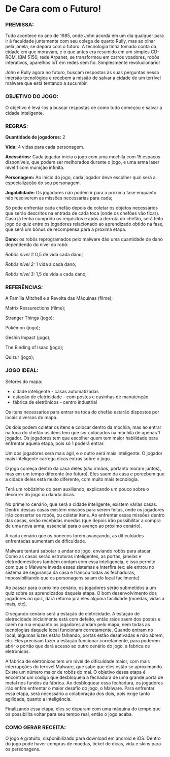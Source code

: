 # De Cara com o Futuro!

### **PREMISSA:**
Tudo acontece no ano de 1985, onde John acorda em um dia qualquer para ir à faculdade juntamente com seu colega de quarto Rully, mas ao olhar pela janela, se depara com o futuro.
A tecnologia tinha tomado conta da cidade em que moravam, e o que antes era resumido em um simples CD-ROM, IBM 5150, rede Arpanet, se transformou em carros voadores, robôs interativos, aparelhos IoT em redes sem fio. Simplesmente revolucionário!

John e Rully agora no futuro, buscam respostas às suas perguntas nessa imersão tecnológica e recebem a missão de salvar a cidade de um terrível malware que está tentando a sucumbir.


### **OBJETIVO DO JOGO:**
O objetivo é levá-los a buscar respostas de como tudo começou e salvar a cidade inteligente.


### **REGRAS:**
**Quantidade de jogadores:** 2

**Vida:** 4 vidas para cada personagem.

**Acessórios:** Cada jogador inicia o jogo com uma mochila com 15 espaços disponíveis, que podem ser melhorados durante o jogo, e uma arma laser nível 1 com munição infinita.

**Personagem:** Ao início do jogo, cada jogador deve escolher qual será  a especialização do seu personagem.

**Jogabilidade:** Os jogadores não podem ir para a próxima fase enquanto não resolverem as missões necessárias para cada; 

Só pode enfrentar cada chefão depois de coletar os objetos necessários que serão descritos na entrada de cada toca (onde os chefões vão ficar). Caso já tenha cumprido os requisitos e após a derrota do chefão, será feito jogo de quiz entre os jogadores relacionado ao aprendizado obtido na fase, que será um bônus de recompensa para a próxima etapa.



**Dano:** os robôs reprogramados pelo malware dão uma quantidade de dano dependendo do nível do robô:

*Robôs nível 1:* 0,5 de vida cada dano; 


*Robôs nível 2:* 1 vida a cada dano;


*Robôs nível 3:* 1,5 de vida a cada dano;

### **REFERÊNCIAS:**
A Família Mitchell e a Revolta das Máquinas (filme);

Matrix Ressurections (filme);

Stranger Things (jogo); 

Pokémon (jogo);

Geshin Impact (jogo);

The Binding of Isaac (jogo);

Quizur (jogo);

### **JOGO IDEAL:**

Setores do mapa:
- cidade inteligente - casas automatizadas
- estação de eletricidade - com postes e casinhas de manutenção.
- fábrica de eletrônicos - centro industrial

Os itens necessarios para entrar na toca do chefão estarão dispostos por locais diversos do mapa.

Os dois podem coletar os itens e colocar dentro da mochila, mas ao entrar na toca do chefão os itens tem que ser colocados na mochila de apenas 1 jogador. Os jogadores tem que escolher quem tem maior habilidade para enfrentar aquela etapa, pois só 1 poderá entrar.

Um dos jogadores será mais ágil, e o outro será mais inteligente. O jogador mais inteligente carrega dicas extras sobre o jogo.

O jogo começa dentro da casa deles (são irmãos, portanto moram juntos), mas em um tempo diferente (no futuro). Eles saem da casa e percebem que a cidade deles está muito diferente, com muito mais tecnologia.

Terá um robôzinho do bem auxiliando, explicando um pouco sobre o decorrer do jogo ou dando dicas.

No primeiro cenário, que será a cidade inteligente, existem várias casas. Dentro dessas casas existem missões para serem feitas, onde os jogadores irão consertar os robôs, ou coletar itens. Ao enfrentar essas missões dentro das casas, serão recebidas moedas (que depois irão possibilitar a compra de uma nova arma, essencial para o avanço ao próximo cenário).

A cada cenário que os bonecos forem avançando, as dificuldades enfrentadas aumentam de dificuldade. 

Malware tentará sabotar o andar do jogo, enviando robôs para atacar. Como as casas serão estruturas inteligentes, as portas, janelas e eletrodomésticos também contam com essa inteligencia, e isso permite com que o Malware invada esses sistemas e interfira (ex: ele entrou no sistema de segurança da casa e trancou todas as fechaduras, impossibilitando que os personagens saiam do local facilmente)

Ao passar para o próximo cenário, os jogadores serão submetidos a um quiz sobre os aprendizados daquela etapa. O bom desenvolvimento dos jogadores no quiz, dará retorno pra eles alguma facilidade (moedas, vidas a mais, etc).

O segundo cenário será a estação de eletricidade. A estação de eletrecidade inicialmente está com defeito, então raios saem dos postes e caem na rua enquanto os jogadores andam pelo mapa, nem todas as tecnologias daquele local funcionam corretamente. Quando entram no local, algumas luzes estão falhando, portas estão desativadas e não abrem, etc. Eles precisam fazer a estação funcionar corretamente, para poderem abrir o portão que dará acesso ao outro cenário do jogo, a fabrica de eletronicos.

A fabrica de eletronicos tem um nivel de dificuldade maior, com mais interrupções do terrível Malware, que sabe que eles estão se aproximando. Existe um número maior de robôs do mal. O objetivo dessa etapa é encontrar um código que desbloqueia a fechadura de uma grande porta de metal nos fundos da fábrica. Ao desbloquear essa fechadura, os jogadores irão enfim enfrentar o maior desafio do jogo, o Malware. Para enfrentar essa etapa, será necessário a colaboração dos dois, pois exige tanto agilidade, quanto a inteligência.

Finalizando essa etapa, eles se deparam com uma máquina do tempo que os possibilita voltar para seu tempo real, então o jogo acaba.

### **COMO GERAR RECEITA:**
O jogo é gratuíto, disṕonibilizado para download em android e iOS.
Dentro do jogo pode haver compras de moedas, ticket de dicas, vida e skins para os personagens.
